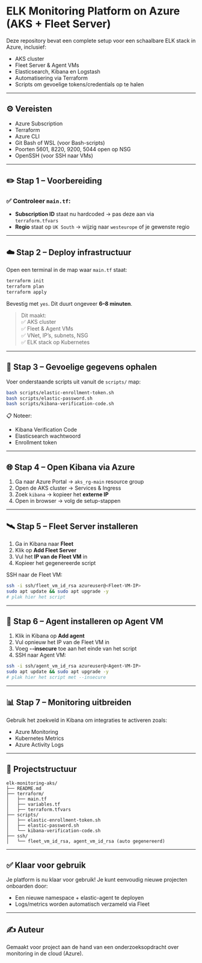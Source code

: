 # ELK Monitoring Platform on Azure (AKS + Fleet Server)

Deze repository bevat een complete setup voor een schaalbare ELK stack in Azure, inclusief:
- AKS cluster
- Fleet Server & Agent VMs
- Elasticsearch, Kibana en Logstash
- Automatisering via Terraform
- Scripts om gevoelige tokens/credentials op te halen

---

## ⚙️ Vereisten

- Azure Subscription
- Terraform
- Azure CLI
- Git Bash of WSL (voor Bash-scripts)
- Poorten 5601, 8220, 9200, 5044 open op NSG
- OpenSSH (voor SSH naar VMs)

---

## ✏️ Stap 1 – Voorbereiding

### ✅ Controleer `main.tf`:
- **Subscription ID** staat nu hardcoded → pas deze aan via `terraform.tfvars`
- **Regio** staat op `UK South` → wijzig naar `westeurope` of je gewenste regio

---

## ☁️ Stap 2 – Deploy infrastructuur

Open een terminal in de map waar `main.tf` staat:

```bash
terraform init
terraform plan
terraform apply
```

Bevestig met `yes`. Dit duurt ongeveer **6–8 minuten**.

> Dit maakt:  
> ✅ AKS cluster  
> ✅ Fleet & Agent VMs  
> ✅ VNet, IP’s, subnets, NSG  
> ✅ ELK stack op Kubernetes

---

## 🔐 Stap 3 – Gevoelige gegevens ophalen

Voer onderstaande scripts uit vanuit de `scripts/` map:

```bash
bash scripts/elastic-enrollment-token.sh
bash scripts/elastic-password.sh
bash scripts/kibana-verification-code.sh
```

📋 Noteer:
- Kibana Verification Code
- Elasticsearch wachtwoord
- Enrollment token

---

## 🌐 Stap 4 – Open Kibana via Azure

1. Ga naar Azure Portal → `aks_rg-main` resource group
2. Open de AKS cluster → Services & Ingress
3. Zoek `kibana` → kopieer het **externe IP**
4. Open in browser → volg de setup-stappen

---

## 🛰️ Stap 5 – Fleet Server installeren

1. Ga in Kibana naar **Fleet**
2. Klik op **Add Fleet Server**
3. Vul het **IP van de Fleet VM** in
4. Kopieer het gegenereerde script

SSH naar de Fleet VM:

```bash
ssh -i ssh/fleet_vm_id_rsa azureuser@<Fleet-VM-IP>
sudo apt update && sudo apt upgrade -y
# plak hier het script
```

---

## 🤖 Stap 6 – Agent installeren op Agent VM

1. Klik in Kibana op **Add agent**
2. Vul opnieuw het IP van de Fleet VM in
3. Voeg **--insecure** toe aan het einde van het script
4. SSH naar Agent VM:

```bash
ssh -i ssh/agent_vm_id_rsa azureuser@<Agent-VM-IP>
sudo apt update && sudo apt upgrade -y
# plak hier het script met --insecure
```

---

## 📊 Stap 7 – Monitoring uitbreiden

Gebruik het zoekveld in Kibana om integraties te activeren zoals:
- Azure Monitoring
- Kubernetes Metrics
- Azure Activity Logs

---

## 📁 Projectstructuur

```
elk-monitoring-aks/
├── README.md
├── terraform/
│   ├── main.tf
│   ├── variables.tf
│   ├── terraform.tfvars
├── scripts/
│   ├── elastic-enrollment-token.sh
│   ├── elastic-password.sh
│   └── kibana-verification-code.sh
├── ssh/
│   └── fleet_vm_id_rsa, agent_vm_id_rsa (auto gegenereerd)
```

---

## ✅ Klaar voor gebruik

Je platform is nu klaar voor gebruik! Je kunt eenvoudig nieuwe projecten onboarden door:
- Een nieuwe namespace + elastic-agent te deployen
- Logs/metrics worden automatisch verzameld via Fleet

---

## ✍️ Auteur

Gemaakt voor project aan de hand van een onderzoeksopdracht over monitoring in de cloud (Azure).
